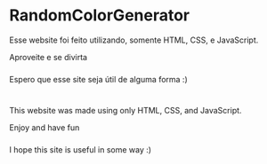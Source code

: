 # RandomColorGenerator

Esse website foi feito utilizando, somente HTML, CSS, e JavaScript.

Aproveite e se divirta
###
Espero que esse site seja útil de alguma forma :)
#
This website was made using only HTML, CSS, and JavaScript.

Enjoy and have fun
###
I hope this site is useful in some way :)
